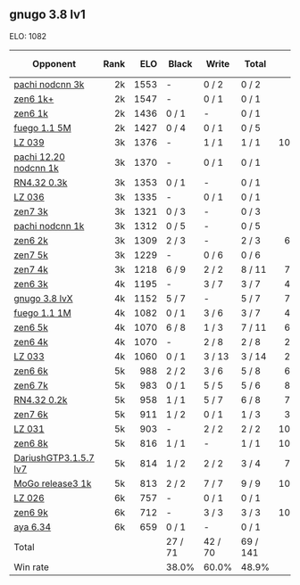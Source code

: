 ## gnugo 3.8 lv1 ##

ELO: 1082

Opponent | Rank | ELO | Black | Write | Total | Win rate
---------|-----:|----:|-------|-------|-------|-------:
[pachi nodcnn 3k](pachi%20nodcnn%203k.md) | 2k | 1553 | - | 0 / 2 | 0 / 2 | 0.0%
[zen6 1k+](zen6%201k+.md) | 2k | 1547 | - | 0 / 1 | 0 / 1 | 0.0%
[zen6 1k](zen6%201k.md) | 2k | 1436 | 0 / 1 | - | 0 / 1 | 0.0%
[fuego 1.1 5M](fuego%201.1%205M.md) | 2k | 1427 | 0 / 4 | 0 / 1 | 0 / 5 | 0.0%
[LZ 039](LZ%20039.md) | 3k | 1376 | - | 1 / 1 | 1 / 1 | 100.0%
[pachi 12.20 nodcnn 1k](pachi%2012.20%20nodcnn%201k.md) | 3k | 1370 | - | 0 / 1 | 0 / 1 | 0.0%
[RN4.32 0.3k](RN4.32%200.3k.md) | 3k | 1353 | 0 / 1 | - | 0 / 1 | 0.0%
[LZ 036](LZ%20036.md) | 3k | 1335 | - | 0 / 1 | 0 / 1 | 0.0%
[zen7 3k](zen7%203k.md) | 3k | 1321 | 0 / 3 | - | 0 / 3 | 0.0%
[pachi nodcnn 1k](pachi%20nodcnn%201k.md) | 3k | 1312 | 0 / 5 | - | 0 / 5 | 0.0%
[zen6 2k](zen6%202k.md) | 3k | 1309 | 2 / 3 | - | 2 / 3 | 66.7%
[zen7 5k](zen7%205k.md) | 3k | 1229 | - | 0 / 6 | 0 / 6 | 0.0%
[zen7 4k](zen7%204k.md) | 3k | 1218 | 6 / 9 | 2 / 2 | 8 / 11 | 72.7%
[zen6 3k](zen6%203k.md) | 4k | 1195 | - | 3 / 7 | 3 / 7 | 42.9%
[gnugo 3.8 lvX](gnugo%203.8%20lvX.md) | 4k | 1152 | 5 / 7 | - | 5 / 7 | 71.4%
[fuego 1.1 1M](fuego%201.1%201M.md) | 4k | 1082 | 0 / 1 | 3 / 6 | 3 / 7 | 42.9%
[zen6 5k](zen6%205k.md) | 4k | 1070 | 6 / 8 | 1 / 3 | 7 / 11 | 63.6%
[zen6 4k](zen6%204k.md) | 4k | 1070 | - | 2 / 8 | 2 / 8 | 25.0%
[LZ 033](LZ%20033.md) | 4k | 1060 | 0 / 1 | 3 / 13 | 3 / 14 | 21.4%
[zen6 6k](zen6%206k.md) | 5k | 988 | 2 / 2 | 3 / 6 | 5 / 8 | 62.5%
[zen6 7k](zen6%207k.md) | 5k | 983 | 0 / 1 | 5 / 5 | 5 / 6 | 83.3%
[RN4.32 0.2k](RN4.32%200.2k.md) | 5k | 958 | 1 / 1 | 5 / 7 | 6 / 8 | 75.0%
[zen7 6k](zen7%206k.md) | 5k | 911 | 1 / 2 | 0 / 1 | 1 / 3 | 33.3%
[LZ 031](LZ%20031.md) | 5k | 903 | - | 2 / 2 | 2 / 2 | 100.0%
[zen6 8k](zen6%208k.md) | 5k | 816 | 1 / 1 | - | 1 / 1 | 100.0%
[DariushGTP3.1.5.7 lv7](DariushGTP3.1.5.7%20lv7.md) | 5k | 814 | 1 / 2 | 2 / 2 | 3 / 4 | 75.0%
[MoGo release3 1k](MoGo%20release3%201k.md) | 5k | 813 | 2 / 2 | 7 / 7 | 9 / 9 | 100.0%
[LZ 026](LZ%20026.md) | 6k | 757 | - | 0 / 1 | 0 / 1 | 0.0%
[zen6 9k](zen6%209k.md) | 6k | 712 | - | 3 / 3 | 3 / 3 | 100.0%
[aya 6.34](aya%206.34.md) | 6k | 659 | 0 / 1 | - | 0 / 1 | 0.0%
Total | | | 27 / 71 | 42 / 70 | 69 / 141 | 
Win rate| | | 38.0% | 60.0% | 48.9% | 
